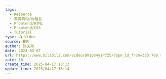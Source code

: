 ```yaml
---
tags:
  - Resource
  - 教育机构/尚硅谷
  - Frontend/HTML
  - Frontend/CSS
  - Tutorial
type: 📺 Video
source: B站
author: 张天禹
date: 2023-03-07
url: https://www.bilibili.com/video/BV1p84y1P7Z5/?spm_id_from=333.788.recommend_more_video.0&vd_source=bf3d4320498e90d36e1361cc18b45e48
rate: 10
create_time: 2025-04-17 13:13
update_time: 2025/04/17 13:14
---
```

